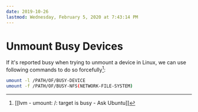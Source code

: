 ```yaml
---
date: 2019-10-26
lastmod: Wednesday, February 5, 2020 at 7:43:14 PM
---
```

# Unmount Busy Devices

If it's reported busy when trying to unmount a device in Linux, we can use following commands to do so forcefully[^2D8611399BEB]:

```bash
umount -l /PATH/OF/BUSY-DEVICE
umount -f /PATH/OF/BUSY-NFS(NETWORK-FILE-SYSTEM)
```

[^2D8611399BEB]: [[lvm - umount: /: target is busy - Ask Ubuntu]]
